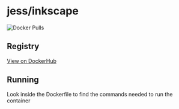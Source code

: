 # jess/inkscape

![Docker Pulls](https://img.shields.io/docker/pulls/jess/inkscape)



## Registry

[View on DockerHub](https://hub.docker.com/r/jess/inkscape)

## Running

Look inside the Dockerfile to find the commands needed to run the container
